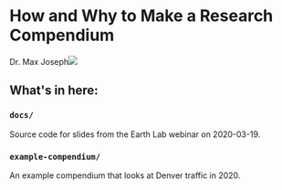# How and Why to Make a Research Compendium

Dr. Max Joseph[![](https://orcid.org/sites/default/files/images/orcid_16x16.png)](https://orcid.org/0000-0002-7745-9990)

## What's in here:

### `docs/` 

Source code for slides from the Earth Lab webinar on 2020-03-19. 

### `example-compendium/`

An example compendium that looks at Denver traffic in 2020.
